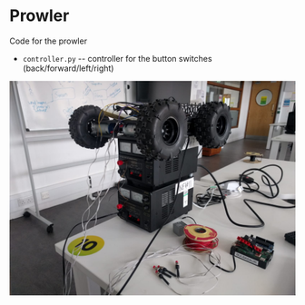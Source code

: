 # Prowler
Code for the prowler

- `controller.py` -- controller for the button switches (back/forward/left/right)

![robot](prowler.jpg)
